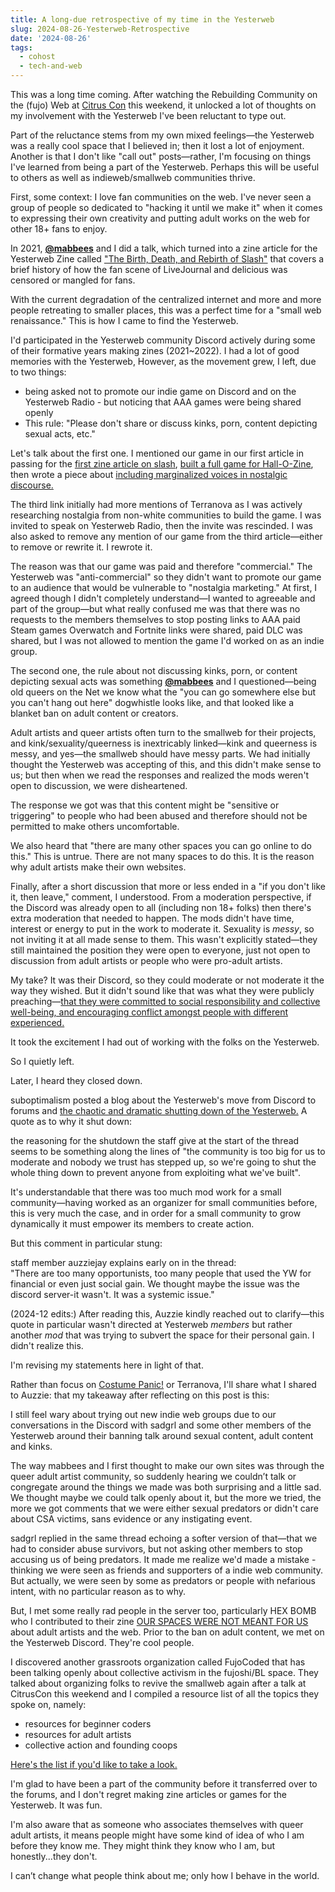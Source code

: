 ```yaml
---
title: A long-due retrospective of my time in the Yesterweb
slug: 2024-08-26-Yesterweb-Retrospective
date: '2024-08-26'
tags:
  - cohost
  - tech-and-web
---
```


This was a long time coming. After watching the Rebuilding Community on the (fujo) Web at [Citrus Con](https://www.citruscon.com/) this weekend, it unlocked a lot of thoughts on my involvement with the Yesterweb I've been reluctant to type out.

Part of the reluctance stems from my own mixed feelings—the Yesterweb was a really cool space that I believed in; then it lost a lot of enjoyment. Another is that I don't like "call out" posts—rather, I'm focusing on things I've learned from being a part of the Yesterweb. Perhaps this will be useful to others as well as indieweb/smallweb communities thrive.

First, some context: I love fan communities on the web. I've never seen a group of people so dedicated to "hacking it until we make it" when it comes to expressing their own creativity and putting adult works on the web for other 18+ fans to enjoy.

In 2021, [**@mabbees**](https://mabbees.neocities.org/) and I did a talk, which turned into a zine article for the Yesterweb Zine called ["The Birth, Death, and Rebirth of Slash"](https://zine.yesterweb.org/issue-00/index.php?page=7) that covers a brief history of how the fan scene of LiveJournal and delicious was censored or mangled for fans.

With the current degradation of the centralized internet and more and more people retreating to smaller places, this was a perfect time for a "small web renaissance." This is how I came to find the Yesterweb.

I'd participated in the Yesterweb community Discord actively during some of their formative years making zines (2021~2022). I had a lot of good memories with the Yesterweb, However, as the movement grew, I left, due to two things:

-   being asked not to promote our indie game on Discord and on the Yesterweb Radio - but noticing that AAA games were being shared openly
-   This rule: "Please don't share or discuss kinks, porn, content depicting sexual acts, etc."

Let's talk about the first one. I mentioned our game in our first article in passing for the [first zine article on slash](https://zine.yesterweb.org/issue-00/index.php?page=7), [built a full game for Hall-O-Zine](https://illuminesce.itch.io/costume-panic), then wrote a piece about [including marginalized voices in nostalgic discourse.](https://zine.yesterweb.org/issue-03/index.php?page=5)

The third link initially had more mentions of Terranova as I was actively researching nostalgia from non-white communities to build the game. I was invited to speak on Yesterweb Radio, then the invite was rescinded. I was also asked to remove any mention of our game from the third article—either to remove or rewrite it. I rewrote it.

The reason was that our game was paid and therefore "commercial." The Yesterweb was "anti-commercial" so they didn't want to promote our game to an audience that would be vulnerable to "nostalgia marketing." At first, I agreed though I didn't completely understand—I wanted to agreeable and part of the group—but what really confused me was that there was no requests to the members themselves to stop posting links to AAA paid Steam games Overwatch and Fortnite links were shared, paid DLC was shared, but I was not allowed to mention the game I'd worked on as an indie group.

The second one, the rule about not discussing kinks, porn, or content depicting sexual acts was something [**@mabbees**](https://mabbees.neocities.org/) and I questioned—being old queers on the Net we know what the "you can go somewhere else but you can't hang out here" dogwhistle looks like, and that looked like a blanket ban on adult content or creators.

Adult artists and queer artists often turn to the smallweb for their projects, and kink/sexuality/queerness is inextricably linked—kink and queerness is messy, and yes—the smallweb should have messy parts. We had initially thought the Yesterweb was accepting of this, and this didn't make sense to us; but then when we read the responses and realized the mods weren't open to discussion, we were disheartened.

The response we got was that this content might be "sensitive or triggering" to people who had been abused and therefore should not be permitted to make others uncomfortable.

We also heard that "there are many other spaces you can go online to do this." This is untrue. There are not many spaces to do this. It is the reason why adult artists make their own websites.

Finally, after a short discussion that more or less ended in a "if you don't like it, then leave," comment, I understood. From a moderation perspective, if the Discord was already open to all (including non 18+ folks) then there's extra moderation that needed to happen. The mods didn't have time, interest or energy to put in the work to moderate it. Sexuality is _messy_, so not inviting it at all made sense to them. This wasn't explicitly stated—they still maintained the position they were open to everyone, just not open to discussion from adult artists or people who were pro-adult artists.

My take? It was their Discord, so they could moderate or not moderate it the way they wished. But it didn't sound like that was what they were publicly preaching—[that they were committed to social responsibility and collective well-being, and encouraging conflict amongst people with different experienced.](https://yesterweb.org/#manifesto)

It took the excitement I had out of working with the folks on the Yesterweb.

So I quietly left.

Later, I heard they closed down.

suboptimalism posted a blog about the Yesterweb's move from Discord to forums and [the chaotic and dramatic shutting down of the Yesterweb.](https://suboptimalism.neocities.org/writings/yesterweb) A quote as to why it shut down:

<div class="quote">the reasoning for the shutdown the staff give at the start of the thread seems to be something along the lines of "the community is too big for us to moderate and nobody we trust has stepped up, so we're going to shut the whole thing down to prevent anyone from exploiting what we've built".</div>

It's understandable that there was too much mod work for a small community—having worked as an organizer for small communities before, this is very much the case, and in order for a small community to grow dynamically it must empower its members to create action.

But this comment in particular stung:

<div class="quote">staff member auzziejay explains early on in the thread:</div>

<div class="quote">"There are too many opportunists, too many people that used the YW for financial or even just social gain. We thought maybe the issue was the discord server-it wasn't. It was a systemic issue."</div>

(2024-12 edits:) After reading this, Auzzie kindly reached out to clarify—this quote in particular wasn't directed at Yesterweb *members* but rather another _mod_ that was trying to subvert the space for their personal gain. I didn't realize this. 

I'm revising my statements here in light of that.

Rather than focus on [Costume Panic!](https://illuminesce.itch.io/costume-panic) or Terranova, I'll share what I shared to Auzzie: that my takeaway after reflecting on this post is this: 

I still feel wary about trying out new indie web groups due to our conversations in the Discord with sadgrl and some other members of the Yesterweb around their banning talk around sexual content, adult content and kinks.

The way mabbees and I first thought to make our own sites was through the queer adult artist community, so suddenly hearing we couldn’t talk or congregate around the things we made was both surprising and a little sad. We thought maybe we could talk openly about it, but the more we tried, the more we got comments that we were either sexual predators or didn't care about CSA victims, sans evidence or any instigating event.

sadgrl replied in the same thread echoing a softer version of that—that we had to consider abuse survivors, but not asking other members to stop accusing us of being predators. It made me realize we'd made a mistake - thinking we were seen as friends and supporters of a indie web community. But actually, we were seen by some as predators or people with nefarious intent, with no particular reason as to why.

But, I met some really rad people in the server too, particularly HEX BOMB who I contributed to their zine [OUR SPACES WERE NOT MEANT FOR US](https://hex-bomb.itch.io/ourspaces) about adult artists and the web. Prior to the ban on adult content, we met on the Yesterweb Discord. They're cool people.

I discovered another grassroots organization called FujoCoded that has been talking openly about collective activism in the fujoshi/BL space. They talked about organizing folks to revive the smallweb again after a talk at CitrusCon this weekend and I compiled a resource list of all the topics they spoke on, namely:

* resources for beginner coders
* resources for adult artists
* collective action and founding coops

[Here's the list if you'd like to take a look.](https://illuminesce.net/fujoweb2024)

I'm glad to have been a part of the community before it transferred over to the forums, and I don't regret making zine articles or games for the Yesterweb. It was fun.

I'm also aware that as someone who associates themselves with queer adult artists, it means people might have some kind of idea of who I am before they know me. They might think they know who I am, but honestly...they don't.

I can’t change what people think about me; only how I behave in the world.